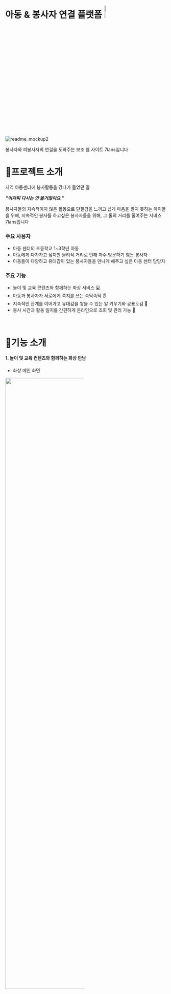 # 아동 & 봉사자 연결 플랫폼 <img src="./readme_image/7lans_logo.png" width="10%"/>

![readme_mockup2](./readme_image/main.PNG)

봉사자와 피봉사자의 연결을 도와주는 보조 웹 사이트 7lans입니다


# 🐣프로젝트 소개

지역 아동센터에 봉사활동을 갔다가 들었던 말

***"어차피 다시는 안 올거잖아요."***

봉사자들의 지속적이지 않은 활동으로 단절감을 느끼고 쉽게  마음을 열지 못하는 아이들을 위해, 지속적인 봉사를 하고싶은 봉사자들을 위해, 그 둘의 거리를 줄여주는 서비스 7lans입니다

### 주요 사용자

- 아동 센터의 초등학교 1~3학년 아동
- 아동에게 다가가고 싶지만 물리적 거리로 인해 자주 방문하기 힘든 봉사자
- 아동들이 다양하고 유대감이 있는 봉사자들을 만나게 해주고 싶은 아동 센터 담당자

### 주요 기능

- 놀이 및 교육 콘텐츠와 함께하는 화상 서비스 💻
- 아동과 봉사자가 서로에게 쪽지를 쓰는 속닥속닥 👂
- 지속적인 관계를 이어가고 유대감을 쌓을 수 있는 알 키우기와 공룡도감 🥚
- 봉사 시간과 활동 일지를 간편하게 온라인으로 조회 및 관리 가능 📃

<br>

# 🐣기능 소개

#### 1. 놀이 및 교육 컨텐츠와 함께하는 화상 만남
 - 화상 메인 화면

<img src="./readme_image/big/meeting_main.GIF" width="70%">

   
 - 캡쳐 기능 : 화상 채팅 중에 캡쳐한 사진들을 사진첩에 보관

<img src="./readme_image/big/capture.gif" width="70%">

<img src="./readme_image/big/choice.GIF" width="70%">

<img src="./readme_image/big/thumbnail.GIF" width="70%">

 - OX퀴즈

 <img src="./readme_image/big/OX_quiz.GIF" width="70%">


 - 그림 맞추기 놀이

<img src="./readme_image/big/card.GIF" width="70%">


 - 구구단

<img src="./readme_image/big/nine.GIF" width="70%">


 - 문장 만들기

<img src="./readme_image/big/word.GIF" width="70%">

#### 2. 봉사자와 아이가 주고 받는 쪽지, 속닥속닥

<img src="./readme_image/big/whisper.GIF" width="70%">

<img src="./readme_image/big/whisper_2.gif" width="70%">

#### 3. 아이와 함께 부화해요, 알 키우기 및 공룡도감
속닥속닥과 화상일정으로 경험치를 쌓으면 알을 부화할 수 있어요


 - 알 부화하기

<img src="./readme_image/big/egg.gif" width="70%">


 - 공룡 도감

<img src="./readme_image/big/dinosaur_book.GIF" width="70%">

#### 4. 혼자서도 잘 놀아요, 말하는 공룡

알 키우기 화면에 있는 녹음기능으로 말을 따라하는 공룡과 함께해요

<img src="./readme_image/big/talking.GIF" width="70%">


#### 5. 활동일지는 빠르고 간편하게
 - 작성 후 제출 : 작성은 음성으로도 가능합니다. 

<img src="./readme_image/big/stt_activity.GIF" width="70%">

 - 관리자가 승인한 이후

 <img src="./readme_image/big/activity.gif" width="70%">


<br>

# 🐣기술 스택

<img src="./readme_image/howler.png" width="25%">
<img src="https://img.shields.io/badge/WebRTC-333333?style=for-the-badge&logo=WebRtc&logoColor=white">
<img src="https://img.shields.io/badge/React-61DAFB?style=for-the-badge&logo=React&logoColor=white">
<img src="https://img.shields.io/badge/React_Speech_Recognition-61DAFB?style=for-the-badge&logo=React&logoColor=white">
<img src="https://img.shields.io/badge/SpringBoot-6DB33F?style=for-the-badge&logo=springBoot&logoColor=white">
<img src="https://img.shields.io/badge/SpringSecurity-6DB33F?style=for-the-badge&logo=springSecurity&logoColor=white">
<img src="https://img.shields.io/badge/jenkins-D24939?style=for-the-badge&logo=jenkins&logoColor=white">
<img src="https://img.shields.io/badge/docker-2496ED?style=for-the-badge&logo=docker&logoColor=white">

<br>

# 🐣개발 환경

### **Back-end**
  - Java Version : Zulu JDK 17.44.15
  - SpringBoot Version: 3.2.1
      - spring.dependency-management version: 1.1.4
  - SpringFramework Version: 6.2.1
  - Spring Security: 3.2.1
  - JJWT: 0.11.5
  - Swagger: SpringDoc OpenAPI Starter WebMVC UI 2.3.0
  - Mysql-Server: 8.0.35
  - JUnit: 5

### **Front-end**
  - nodejs Version: 20.10.0
  - react Verson: 18.2
  - bootstrap Version: 2.10.0

### **CI/CD**
  - AWS EC2
  - Jenkins
  - Docker

### 서비스 아키텍처
<img src="./readme_image/output/service_architec.PNG" width="70%">

<br>

# 🐣프로젝트 일정 및 기타 산출물
### 프로젝트 일정

<img src="./readme_image/output/wbs.PNG">

### ERD
<img src="readme_image/output/ERD.png">

### Figma 화면 정의서
#### 봉사자화면
<img src="./readme_image/figma/volunteer_1.PNG">
<img src="./readme_image/figma/volunteer_2.PNG">

#### 아동 화면
<img src="./readme_image/figma/child.PNG">

#### 관리자 화면
<img src="./readme_image/figma/manager.PNG">

### API Interface
<img src="./readme_image/output/swagger.PNG">

# 👪개발 멤버 및 후기

|NAME|ROLE|
|------|---|
|🐹박주헌|Front & Jira
|🐫강성은|Back & Docker & WebRTC
|🐳이형욱|Back & Domain
|⭐️조혜원|Front & Design
|🐥전은희|Back & Swagger
|🐯옥세훈|Front & Git

